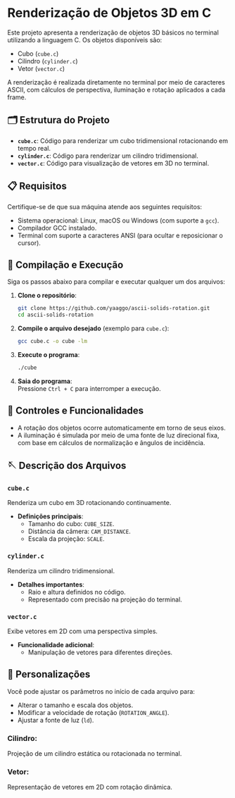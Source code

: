 # Renderização de Objetos 3D em C  

Este projeto apresenta a renderização de objetos 3D básicos no terminal utilizando a linguagem C. Os objetos disponíveis são:  
- Cubo (`cube.c`)  
- Cilindro (`cylinder.c`)  
- Vetor (`vector.c`)  

A renderização é realizada diretamente no terminal por meio de caracteres ASCII, com cálculos de perspectiva, iluminação e rotação aplicados a cada frame.  

## 🗂 Estrutura do Projeto  

- **`cube.c`**: Código para renderizar um cubo tridimensional rotacionando em tempo real.  
- **`cylinder.c`**: Código para renderizar um cilindro tridimensional.  
- **`vector.c`**: Código para visualização de vetores em 3D no terminal.  

## 📋 Requisitos  

Certifique-se de que sua máquina atende aos seguintes requisitos:  
- Sistema operacional: Linux, macOS ou Windows (com suporte a `gcc`).  
- Compilador GCC instalado.  
- Terminal com suporte a caracteres ANSI (para ocultar e reposicionar o cursor).  

## 🔧 Compilação e Execução  

Siga os passos abaixo para compilar e executar qualquer um dos arquivos:  

1. **Clone o repositório**:  
   ```bash
   git clone https://github.com/yaaggo/ascii-solids-rotation.git
   cd ascii-solids-rotation
   ```  

2. **Compile o arquivo desejado** (exemplo para `cube.c`):  
   ```bash
   gcc cube.c -o cube -lm
   ```  

3. **Execute o programa**:  
   ```bash
   ./cube
   ```  

4. **Saia do programa**:  
   Pressione `Ctrl + C` para interromper a execução.  

## 🎨 Controles e Funcionalidades  

- A rotação dos objetos ocorre automaticamente em torno de seus eixos.  
- A iluminação é simulada por meio de uma fonte de luz direcional fixa, com base em cálculos de normalização e ângulos de incidência.  

## 🪡 Descrição dos Arquivos  

### `cube.c`  
Renderiza um cubo em 3D rotacionando continuamente.  
- **Definições principais**:  
  - Tamanho do cubo: `CUBE_SIZE`.  
  - Distância da câmera: `CAM_DISTANCE`.  
  - Escala da projeção: `SCALE`.  

### `cylinder.c`  
Renderiza um cilindro tridimensional.  
- **Detalhes importantes**:  
  - Raio e altura definidos no código.  
  - Representado com precisão na projeção do terminal.  

### `vector.c`  
Exibe vetores em 2D com uma perspectiva simples.  
- **Funcionalidade adicional**:  
  - Manipulação de vetores para diferentes direções.  

## 🚧 Personalizações  

Você pode ajustar os parâmetros no início de cada arquivo para:  
- Alterar o tamanho e escala dos objetos.  
- Modificar a velocidade de rotação (`ROTATION_ANGLE`).  
- Ajustar a fonte de luz (`ld`).  


### Cilindro:  
Projeção de um cilindro estática ou rotacionada no terminal.  

### Vetor:  
Representação de vetores em 2D com rotação dinâmica.  
